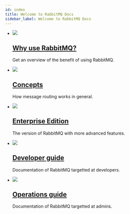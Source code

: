 ```yaml
---
id: index
title: Welcome to RabbitMQ Docs
sidebar_label: Welcome to RabbitMQ Docs
---
```


<div class="doc-tiles"></div>

*   [![](/img/concepts/rabbitmq-way.svg)](intro)
    ## [Why use RabbitMQ?](intro)
    Get an overview of the benefit of using RabbitMQ.

*   [![](/img/overview/concepts.svg)](/docs/concepts/)
    ## [Concepts](/docs/concepts/)
    How message routing works in general.

*   [![](/img/overview/enterprise.svg)]()
    ## [Enterprise Edition]()
    The version of RabbitMQ with more advanced features.

*   [![](/img/overview/developer-guide.svg)](/docs/developer/)
    ## [Developer guide](/docs/developer/)
    Documentation of RabbitMQ targetted at developers.

*   [![](/img/overview/operations-guide.svg)](/docs/operations/)
    ## [Operations guide](/docs/operations/)
    Documentation of RabbitMQ targetted at admins.
